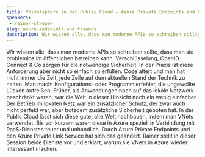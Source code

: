 ```yaml
---
title: Privatsphäre in der Public Cloud – Azure Private Endpoints and Friends
speakers:
 - rainer-stropek
slug: azure-endpoints-und-friends
description: Wir wissen alle, dass man moderne APIs so schreiben sollte, dass man sie problemlos im öffentlichen betreiben kann. Verschlüsselung, OpenID Connect & Co sorgen für die notwendige Sicherheit.
---
```

Wir wissen alle, dass man moderne APIs so schreiben sollte, dass man sie problemlos im öffentlichen betreiben kann. Verschlüsselung, OpenID Connect & Co sorgen für die notwendige Sicherheit. In der Praxis ist diese Anforderung aber nicht so einfach zu erfüllen. Code altert und man hat nicht immer die Zeit, jede Zeile auf dem aktuellen Stand der Technik zu halten. Man macht Konfigurations- oder Programmierfehler, die ungewollte Lücken aufreißen. Früher, als Anwendungen noch auf das lokale Netzwerk beschränkt waren, war die Welt in dieser Hinsicht noch ein wenig einfacher. Der Betrieb im lokalen Netz war ein zusätzlicher Schutz, der zwar auch nicht perfekt war, aber trotzdem zusätzliche Sicherheit geboten hat. In der Public Cloud lässt sich diese gute, alte Welt nachbauen, indem man VNets verwendet. Bis vor kurzem waren diese in Azure speziell in Verbindung mit PaaS-Diensten teuer und unhandlich. Durch Azure Private Endpoints und den Azure Private Link Service hat sich das geändert. Rainer stellt in dieser Session beide Dienste vor und erklärt, warum sie VNets in Azure wieder interessant machen.